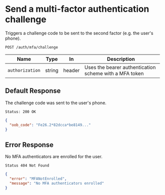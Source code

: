 # Send a multi-factor authentication challenge

Triggers a challenge code to be sent to the second factor
(e.g. the user's phone).

```http request
POST /auth/mfa/challenge
```

| Name            | Type   | In     | Description                                            |
| --------------- | ------ | ------ | ------------------------------------------------------ |
| `authorization` | string | header | Uses the bearer authentication scheme with a MFA token |

## Default Response

The challenge code was sent to the user's phone.

```http request
Status: 200 OK
```

```json
{
  "oob_code": "Fe26.2*82dcca*be8149..."
}
```

## Error Response

No MFA authenticators are enrolled for the user.

```http request
Status 404 Not Found
```

```json
{
  "error": "MFANotEnrolled",
  "message": "No MFA authenticators enrolled"
}
```
